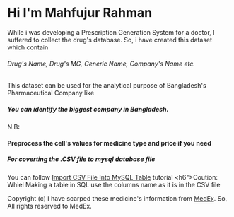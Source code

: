 <br/>

# Hi I'm Mahfujur Rahman
While i was developing a Prescription Generation System for a doctor, I suffered to collect the drug's database.
So, i have created this dataset which contain <h6>Drug's Name, Drug's MG, Generic Name, Company's Name etc.</h6>
This dataset can be used for the analytical purpose of Bangladesh's Pharmaceutical Company like
 <h5> You can identify the biggest company in Bangladesh.</h5>
 N.B: <h4> Preprocess the cell's values for medicine type and price if you need </h4>
 
 ##### For coverting the .CSV file to mysql database file
 You can follow  [Import CSV File Into MySQL Table](https://www.mysqltutorial.org/import-csv-file-mysql-table/)  tutorial
 <h6">Coution: Whiel Making a table in SQL use the columns name as it is in the CSV file</h6>
 
 
 Copyright (c) I have scarped these medicine's information from [MedEx](https://medex.com.bd/). So, All rights reserved to MedEx.
  
  

